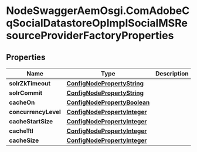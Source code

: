 # NodeSwaggerAemOsgi.ComAdobeCqSocialDatastoreOpImplSocialMSResourceProviderFactoryProperties

## Properties

Name | Type | Description | Notes
------------ | ------------- | ------------- | -------------
**solrZkTimeout** | [**ConfigNodePropertyString**](ConfigNodePropertyString.md) |  | [optional] 
**solrCommit** | [**ConfigNodePropertyString**](ConfigNodePropertyString.md) |  | [optional] 
**cacheOn** | [**ConfigNodePropertyBoolean**](ConfigNodePropertyBoolean.md) |  | [optional] 
**concurrencyLevel** | [**ConfigNodePropertyInteger**](ConfigNodePropertyInteger.md) |  | [optional] 
**cacheStartSize** | [**ConfigNodePropertyInteger**](ConfigNodePropertyInteger.md) |  | [optional] 
**cacheTtl** | [**ConfigNodePropertyInteger**](ConfigNodePropertyInteger.md) |  | [optional] 
**cacheSize** | [**ConfigNodePropertyInteger**](ConfigNodePropertyInteger.md) |  | [optional] 


